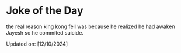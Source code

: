 # Joke of the Day

<!-- #joke -->
the real reason king kong fell was because he realized he had awaken Jayesh so he commited suicide.

Updated on: [12/10/2024]
<!-- #jokeEnd -->
